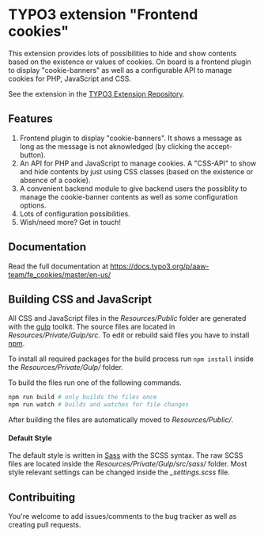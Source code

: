 # TYPO3 extension "Frontend cookies"

This extension provides lots of possibilities to hide and show contents
based on the existence or values of cookies. On board is a frontend
plugin to display "cookie-banners" as well as a configurable API to
manage cookies for PHP, JavaScript and CSS.

See the extension in the [TYPO3 Extension Repository](https://typo3.org/extensions/repository/view/fe_cookies).

## Features

1. Frontend plugin to display "cookie-banners". It shows a message as long
   as the message is not aknowledged (by clicking the accept-button).
2. An API for PHP and JavaScript to manage cookies. A "CSS-API" to show
   and hide contents by just using CSS classes (based on the existence
   or absence of a cookie).
3. A convenient backend module to give backend users the possiblity to
   manage the cookie-banner contents as well as some configuration
   options.
4. Lots of configuration possibilities.
5. Wish/need more? Get in touch!

## Documentation

Read the full documentation at https://docs.typo3.org/p/aaw-team/fe_cookies/master/en-us/

## Building CSS and JavaScript

All CSS and JavaScript files in the *Resources/Public* folder are generated with the [gulp](https://gulpjs.com/) toolkit. The source files are located in *Resources/Private/Gulp/src*. To edit or rebuild said files you have to install [npm](https://www.npmjs.com/).

To install all required packages for the build process run `npm install` inside the *Resources/Private/Gulp/* folder.

To build the files run one of the following commands.

```bash
npm run build # only builds the files once
npm run watch # builds and watches for file changes
```

After building the files are automatically moved to *Resources/Public/*.

#### Default Style
The default style is written in [Sass](https://sass-lang.com/) with the SCSS syntax. The raw SCSS files are located inside the *Resources/Private/Gulp/src/sass/* folder. Most style relevant settings can be changed inside the *_settings.scss* file.

## Contribuiting

You're welcome to add issues/comments to the bug tracker as well as
creating pull requests.
